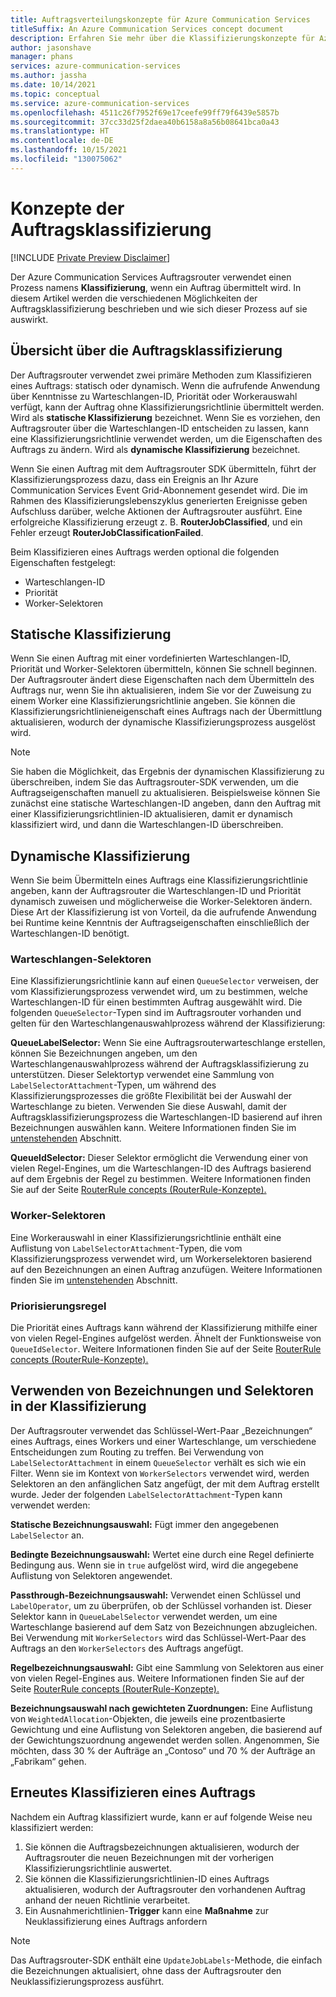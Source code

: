 ```yaml
---
title: Auftragsverteilungskonzepte für Azure Communication Services
titleSuffix: An Azure Communication Services concept document
description: Erfahren Sie mehr über die Klassifizierungskonzepte für Azure Communication Services Auftragsrouter.
author: jasonshave
manager: phans
services: azure-communication-services
ms.author: jassha
ms.date: 10/14/2021
ms.topic: conceptual
ms.service: azure-communication-services
ms.openlocfilehash: 4511c26f7952f69e17ceefe99ff79f6439e5857b
ms.sourcegitcommit: 37cc33d25f2daea40b6158a8a56b08641bca0a43
ms.translationtype: HT
ms.contentlocale: de-DE
ms.lasthandoff: 10/15/2021
ms.locfileid: "130075062"
---
```

# <a name="job-classification-concepts"></a>Konzepte der Auftragsklassifizierung

[!INCLUDE [Private Preview Disclaimer](../../includes/private-preview-include-section.md)]

Der Azure Communication Services Auftragsrouter verwendet einen Prozess namens **Klassifizierung**, wenn ein Auftrag übermittelt wird. In diesem Artikel werden die verschiedenen Möglichkeiten der Auftragsklassifizierung beschrieben und wie sich dieser Prozess auf sie auswirkt.

## <a name="job-classification-overview"></a>Übersicht über die Auftragsklassifizierung

Der Auftragsrouter verwendet zwei primäre Methoden zum Klassifizieren eines Auftrags: statisch oder dynamisch. Wenn die aufrufende Anwendung über Kenntnisse zu Warteschlangen-ID, Priorität oder Workerauswahl verfügt, kann der Auftrag ohne Klassifizierungsrichtlinie übermittelt werden. Wird als **statische Klassifizierung** bezeichnet. Wenn Sie es vorziehen, den Auftragsrouter über die Warteschlangen-ID entscheiden zu lassen, kann eine Klassifizierungsrichtlinie verwendet werden, um die Eigenschaften des Auftrags zu ändern. Wird als **dynamische Klassifizierung** bezeichnet.

Wenn Sie einen Auftrag mit dem Auftragsrouter SDK übermitteln, führt der Klassifizierungsprozess dazu, dass ein Ereignis an Ihr Azure Communication Services Event Grid-Abonnement gesendet wird. Die im Rahmen des Klassifizierungslebenszyklus generierten Ereignisse geben Aufschluss darüber, welche Aktionen der Auftragsrouter ausführt. Eine erfolgreiche Klassifizierung erzeugt z. B. **RouterJobClassified**, und ein Fehler erzeugt **RouterJobClassificationFailed**.

Beim Klassifizieren eines Auftrags werden optional die folgenden Eigenschaften festgelegt:

- Warteschlangen-ID
- Priorität
- Worker-Selektoren

## <a name="static-classification"></a>Statische Klassifizierung

Wenn Sie einen Auftrag mit einer vordefinierten Warteschlangen-ID, Priorität und Worker-Selektoren übermitteln, können Sie schnell beginnen. Der Auftragsrouter ändert diese Eigenschaften nach dem Übermitteln des Auftrags nur, wenn Sie ihn aktualisieren, indem Sie vor der Zuweisung zu einem Worker eine Klassifizierungsrichtlinie angeben. Sie können die Klassifizierungsrichtlinieneigenschaft eines Auftrags nach der Übermittlung aktualisieren, wodurch der dynamische Klassifizierungsprozess ausgelöst wird.

> [!NOTE]
> Sie haben die Möglichkeit, das Ergebnis der dynamischen Klassifizierung zu überschreiben, indem Sie das Auftragsrouter-SDK verwenden, um die Auftragseigenschaften manuell zu aktualisieren. Beispielsweise können Sie zunächst eine statische Warteschlangen-ID angeben, dann den Auftrag mit einer Klassifizierungsrichtlinien-ID aktualisieren, damit er dynamisch klassifiziert wird, und dann die Warteschlangen-ID überschreiben.

## <a name="dynamic-classification"></a>Dynamische Klassifizierung

Wenn Sie beim Übermitteln eines Auftrags eine Klassifizierungsrichtlinie angeben, kann der Auftragsrouter die Warteschlangen-ID und Priorität dynamisch zuweisen und möglicherweise die Worker-Selektoren ändern. Diese Art der Klassifizierung ist von Vorteil, da die aufrufende Anwendung bei Runtime keine Kenntnis der Auftragseigenschaften einschließlich der Warteschlangen-ID benötigt.

### <a name="queue-selectors"></a>Warteschlangen-Selektoren

Eine Klassifizierungsrichtlinie kann auf einen `QueueSelector` verweisen, der vom Klassifizierungsprozess verwendet wird, um zu bestimmen, welche Warteschlangen-ID für einen bestimmten Auftrag ausgewählt wird. Die folgenden `QueueSelector`-Typen sind im Auftragsrouter vorhanden und gelten für den Warteschlangenauswahlprozess während der Klassifizierung:

**QueueLabelSelector:** Wenn Sie eine Auftragsrouterwarteschlange erstellen, können Sie Bezeichnungen angeben, um den Warteschlangenauswahlprozess während der Auftragsklassifizierung zu unterstützen. Dieser Selektortyp verwendet eine Sammlung von `LabelSelectorAttachment`-Typen, um während des Klassifizierungsprozesses die größte Flexibilität bei der Auswahl der Warteschlange zu bieten. Verwenden Sie diese Auswahl, damit der Auftragsklassifizierungsprozess die Warteschlangen-ID basierend auf ihren Bezeichnungen auswählen kann. Weitere Informationen finden Sie im [untenstehenden](#using-labels-and-selectors-in-classification) Abschnitt.

**QueueIdSelector:** Dieser Selektor ermöglicht die Verwendung einer von vielen Regel-Engines, um die Warteschlangen-ID des Auftrags basierend auf dem Ergebnis der Regel zu bestimmen. Weitere Informationen finden Sie auf der Seite [RouterRule concepts (RouterRule-Konzepte).](router-rule-concepts.md)

### <a name="worker-selectors"></a>Worker-Selektoren

Eine Workerauswahl in einer Klassifizierungsrichtlinie enthält eine Auflistung von `LabelSelectorAttachment`-Typen, die vom Klassifizierungsprozess verwendet wird, um Workerselektoren basierend auf den Bezeichnungen an einen Auftrag anzufügen. Weitere Informationen finden Sie im [untenstehenden](#using-labels-and-selectors-in-classification) Abschnitt.

### <a name="prioritization-rule"></a>Priorisierungsregel

Die Priorität eines Auftrags kann während der Klassifizierung mithilfe einer von vielen Regel-Engines aufgelöst werden. Ähnelt der Funktionsweise von `QueueIdSelector`. Weitere Informationen finden Sie auf der Seite [RouterRule concepts (RouterRule-Konzepte).](router-rule-concepts.md)

## <a name="using-labels-and-selectors-in-classification"></a>Verwenden von Bezeichnungen und Selektoren in der Klassifizierung

Der Auftragsrouter verwendet das Schlüssel-Wert-Paar „Bezeichnungen“ eines Auftrags, eines Workers und einer Warteschlange, um verschiedene Entscheidungen zum Routing zu treffen. Bei Verwendung von `LabelSelectorAttachment` in einem `QueueSelector` verhält es sich wie ein Filter. Wenn sie im Kontext von `WorkerSelectors` verwendet wird, werden Selektoren an den anfänglichen Satz angefügt, der mit dem Auftrag erstellt wurde. Jeder der folgenden `LabelSelectorAttachment`-Typen kann verwendet werden:

**Statische Bezeichnungsauswahl:** Fügt immer den angegebenen `LabelSelector` an.

**Bedingte Bezeichnungsauswahl:** Wertet eine durch eine Regel definierte Bedingung aus.  Wenn sie in `true` aufgelöst wird, wird die angegebene Auflistung von Selektoren angewendet.

**Passthrough-Bezeichnungsauswahl:** Verwendet einen Schlüssel und `LabelOperator`, um zu überprüfen, ob der Schlüssel vorhanden ist. Dieser Selektor kann in `QueueLabelSelector` verwendet werden, um eine Warteschlange basierend auf dem Satz von Bezeichnungen abzugleichen. Bei Verwendung mit `WorkerSelectors` wird das Schlüssel-Wert-Paar des Auftrags an den `WorkerSelectors` des Auftrags angefügt.

**Regelbezeichnungsauswahl:** Gibt eine Sammlung von Selektoren aus einer von vielen Regel-Engines aus. Weitere Informationen finden Sie auf der Seite [RouterRule concepts (RouterRule-Konzepte).](router-rule-concepts.md)

**Bezeichnungsauswahl nach gewichteten Zuordnungen:** Eine Auflistung von `WeightedAllocation`-Objekten, die jeweils eine prozentbasierte Gewichtung und eine Auflistung von Selektoren angeben, die basierend auf der Gewichtungszuordnung angewendet werden sollen. Angenommen, Sie möchten, dass 30 % der Aufträge an „Contoso“ und 70 % der Aufträge an „Fabrikam“ gehen.

## <a name="reclassifying-a-job"></a>Erneutes Klassifizieren eines Auftrags
Nachdem ein Auftrag klassifiziert wurde, kann er auf folgende Weise neu klassifiziert werden:

1. Sie können die Auftragsbezeichnungen aktualisieren, wodurch der Auftragsrouter die neuen Bezeichnungen mit der vorherigen Klassifizierungsrichtlinie auswertet.
2. Sie können die Klassifizierungsrichtlinien-ID eines Auftrags aktualisieren, wodurch der Auftragsrouter den vorhandenen Auftrag anhand der neuen Richtlinie verarbeitet.
3. Ein Ausnahmerichtlinien-**Trigger** kann eine **Maßnahme** zur Neuklassifizierung eines Auftrags anfordern 

> [!NOTE]
> Das Auftragsrouter-SDK enthält eine `UpdateJobLabels`-Methode, die einfach die Bezeichnungen aktualisiert, ohne dass der Auftragsrouter den Neuklassifizierungsprozess ausführt.